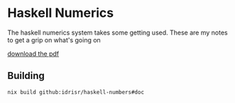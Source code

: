 # Haskell Numerics


The haskell numerics system takes some getting used. These are my notes to get a
grip on what's going on

[download the pdf](https://idrisraja.com/haskell-numbers/00-main.pdf)

## Building

```
nix build github:idrisr/haskell-numbers#doc
```
